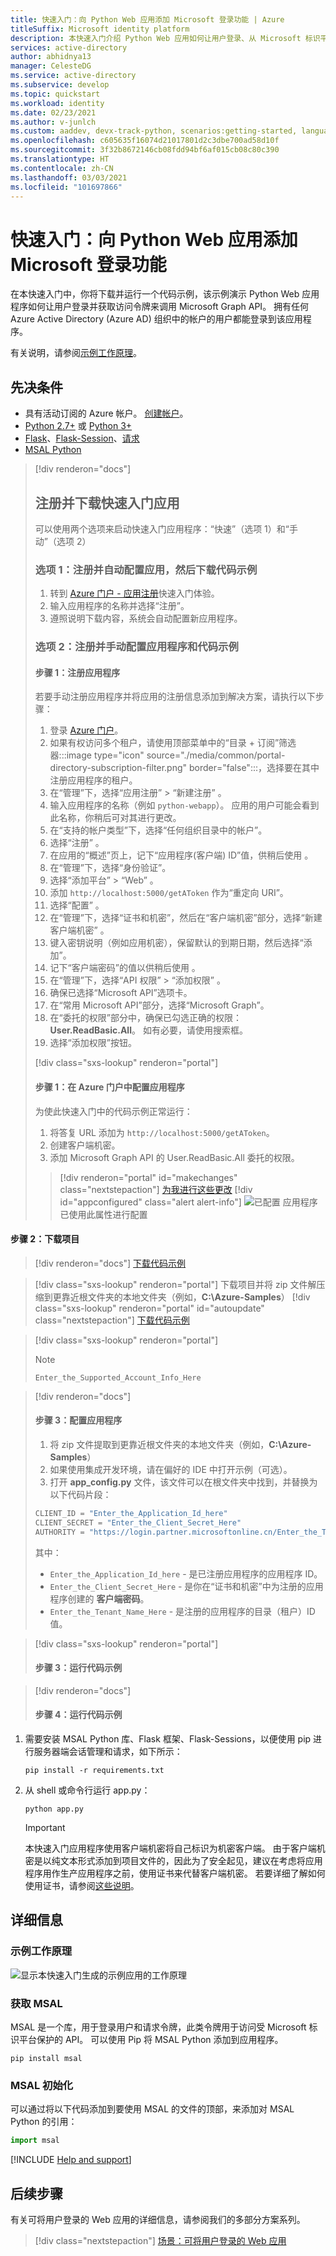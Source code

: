 ```yaml
---
title: 快速入门：向 Python Web 应用添加 Microsoft 登录功能 | Azure
titleSuffix: Microsoft identity platform
description: 本快速入门介绍 Python Web 应用如何让用户登录、从 Microsoft 标识平台获取访问令牌以及调用 Microsoft Graph API。
services: active-directory
author: abhidnya13
manager: CelesteDG
ms.service: active-directory
ms.subservice: develop
ms.topic: quickstart
ms.workload: identity
ms.date: 02/23/2021
ms.author: v-junlch
ms.custom: aaddev, devx-track-python, scenarios:getting-started, languages:Python
ms.openlocfilehash: c605635f16074d21017801d2c3dbe700ad58d10f
ms.sourcegitcommit: 3f32b8672146cb08fdd94bf6af015cb08c80c390
ms.translationtype: HT
ms.contentlocale: zh-CN
ms.lasthandoff: 03/03/2021
ms.locfileid: "101697866"
---
```

# <a name="quickstart-add-sign-in-with-microsoft-to-a-python-web-app"></a>快速入门：向 Python Web 应用添加 Microsoft 登录功能

在本快速入门中，你将下载并运行一个代码示例，该示例演示 Python Web 应用程序如何让用户登录并获取访问令牌来调用 Microsoft Graph API。 拥有任何 Azure Active Directory (Azure AD) 组织中的帐户的用户都能登录到该应用程序。

有关说明，请参阅[示例工作原理](#how-the-sample-works)。

## <a name="prerequisites"></a>先决条件

- 具有活动订阅的 Azure 帐户。 [创建帐户](https://www.microsoft.com/china/azure/index.html?fromtype=cn)。
- [Python 2.7+](https://www.python.org/downloads/release/python-2713) 或 [Python 3+](https://www.python.org/downloads/release/python-364/)
- [Flask](http://flask.pocoo.org/)、[Flask-Session](https://pypi.org/project/Flask-Session/)、[请求](https://requests.kennethreitz.org/en/master/)
- [MSAL Python](https://github.com/AzureAD/microsoft-authentication-library-for-python)

> [!div renderon="docs"]
>
> ## <a name="register-and-download-your-quickstart-app"></a>注册并下载快速入门应用
>
> 可以使用两个选项来启动快速入门应用程序：“快速”（选项 1）和“手动”（选项 2）
>
> ### <a name="option-1-register-and-auto-configure-your-app-and-then-download-your-code-sample"></a>选项 1：注册并自动配置应用，然后下载代码示例
>
> 1. 转到 <a href="https://portal.azure.cn/#blade/Microsoft_AAD_RegisteredApps/applicationsListBlade/quickStartType/PythonQuickstartPage/sourceType/docs" target="_blank">Azure 门户 - 应用注册</a>快速入门体验。
> 1. 输入应用程序的名称并选择“注册”。
> 1. 遵照说明下载内容，系统会自动配置新应用程序。
>
> ### <a name="option-2-register-and-manually-configure-your-application-and-code-sample"></a>选项 2：注册并手动配置应用程序和代码示例
>
> #### <a name="step-1-register-your-application"></a>步骤 1：注册应用程序
>
> 若要手动注册应用程序并将应用的注册信息添加到解决方案，请执行以下步骤：
>
> 1. 登录 <a href="https://portal.azure.cn/" target="_blank">Azure 门户</a>。
> 1. 如果有权访问多个租户，请使用顶部菜单中的“目录 + 订阅”筛选器:::image type="icon" source="./media/common/portal-directory-subscription-filter.png" border="false":::，选择要在其中注册应用程序的租户。
> 1. 在“管理”下，选择“应用注册” > “新建注册”  。
> 1. 输入应用程序的名称（例如 `python-webapp`）。 应用的用户可能会看到此名称，你稍后可对其进行更改。
> 1. 在“支持的帐户类型”下，选择“任何组织目录中的帐户”。 
> 1. 选择“注册”  。
> 1. 在应用的“概述”页上，记下“应用程序(客户端) ID”值，供稍后使用 。
> 1. 在“管理”下，选择“身份验证”。 
> 1. 选择“添加平台” > “Web” 。
> 1. 添加 `http://localhost:5000/getAToken` 作为“重定向 URI”。
> 1. 选择“配置” 。
> 1. 在“管理”下，选择“证书和机密”，然后在“客户端机密”部分，选择“新建客户端机密”   。
> 1. 键入密钥说明（例如应用机密），保留默认的到期日期，然后选择“添加”。
> 1. 记下“客户端密码”的值以供稍后使用 。
> 1. 在“管理”下，选择“API 权限” > “添加权限”  。
> 1. 确保已选择“Microsoft API”选项卡。
> 1. 在“常用 Microsoft API”部分，选择“Microsoft Graph”。
> 1. 在“委托的权限”部分中，确保已勾选正确的权限：**User.ReadBasic.All**。 如有必要，请使用搜索框。
> 1. 选择“添加权限”按钮。
>
> [!div class="sxs-lookup" renderon="portal"]
>
> #### <a name="step-1-configure-your-application-in-azure-portal"></a>步骤 1：在 Azure 门户中配置应用程序
>
> 为使此快速入门中的代码示例正常运行：
>
> 1. 将答复 URL 添加为 `http://localhost:5000/getAToken`。
> 1. 创建客户端机密。
> 1. 添加 Microsoft Graph API 的 User.ReadBasic.All 委托的权限。
>
> > [!div renderon="portal" id="makechanges" class="nextstepaction"]
> > [为我进行这些更改]()
> > [!div id="appconfigured" class="alert alert-info"]
> > ![已配置](./media/quickstart-v2-aspnet-webapp/green-check.png) 应用程序已使用此属性进行配置

#### <a name="step-2-download-your-project"></a>步骤 2：下载项目
> [!div renderon="docs"]
> [下载代码示例](https://github.com/Azure-Samples/ms-identity-python-webapp/archive/master.zip)

> [!div class="sxs-lookup" renderon="portal"]
> 下载项目并将 zip 文件解压缩到更靠近根文件夹的本地文件夹（例如，**C:\Azure-Samples**）
> [!div class="sxs-lookup" renderon="portal" id="autoupdate" class="nextstepaction"]
> [下载代码示例](https://github.com/Azure-Samples/ms-identity-python-webapp/archive/master.zip)

> [!div class="sxs-lookup" renderon="portal"]
> > [!NOTE]
> > `Enter_the_Supported_Account_Info_Here`

> [!div renderon="docs"]
> #### <a name="step-3-configure-the-application"></a>步骤 3：配置应用程序
>
> 1. 将 zip 文件提取到更靠近根文件夹的本地文件夹（例如，**C:\Azure-Samples**）
> 1. 如果使用集成开发环境，请在偏好的 IDE 中打开示例（可选）。
> 1. 打开 **app_config.py** 文件，该文件可以在根文件夹中找到，并替换为以下代码片段：
>
> ```python
> CLIENT_ID = "Enter_the_Application_Id_here"
> CLIENT_SECRET = "Enter_the_Client_Secret_Here"
> AUTHORITY = "https://login.partner.microsoftonline.cn/Enter_the_Tenant_Name_Here"
> ```
> 其中：
>
> - `Enter_the_Application_Id_here` - 是已注册应用程序的应用程序 ID。
> - `Enter_the_Client_Secret_Here` - 是你在“证书和机密”中为注册的应用程序创建的 **客户端密码**。
> - `Enter_the_Tenant_Name_Here` - 是注册的应用程序的目录（租户）ID 值。

> [!div class="sxs-lookup" renderon="portal"]
> #### <a name="step-3-run-the-code-sample"></a>步骤 3：运行代码示例

> [!div renderon="docs"]
> #### <a name="step-4-run-the-code-sample"></a>步骤 4：运行代码示例

1. 需要安装 MSAL Python 库、Flask 框架、Flask-Sessions，以便使用 pip 进行服务器端会话管理和请求，如下所示：

    ```Shell
    pip install -r requirements.txt
    ```

2. 从 shell 或命令行运行 app.py：

    ```Shell
    python app.py
    ```
   > [!IMPORTANT]
   > 本快速入门应用程序使用客户端机密将自己标识为机密客户端。 由于客户端机密是以纯文本形式添加到项目文件的，因此为了安全起见，建议在考虑将应用程序用作生产应用程序之前，使用证书来代替客户端机密。 若要详细了解如何使用证书，请参阅[这些说明](./active-directory-certificate-credentials.md)。

## <a name="more-information"></a>详细信息

### <a name="how-the-sample-works"></a>示例工作原理
![显示本快速入门生成的示例应用的工作原理](./media/quickstart-v2-python-webapp/python-quickstart.svg)

### <a name="getting-msal"></a>获取 MSAL
MSAL 是一个库，用于登录用户和请求令牌，此类令牌用于访问受 Microsoft 标识平台保护的 API。
可以使用 Pip 将 MSAL Python 添加到应用程序。

```Shell
pip install msal
```

### <a name="msal-initialization"></a>MSAL 初始化
可以通过将以下代码添加到要使用 MSAL 的文件的顶部，来添加对 MSAL Python 的引用：

```Python
import msal
```

[!INCLUDE [Help and support](../../../includes/active-directory-develop-help-support-include.md)]

## <a name="next-steps"></a>后续步骤

有关可将用户登录的 Web 应用的详细信息，请参阅我们的多部分方案系列。

> [!div class="nextstepaction"]
> [场景：可将用户登录的 Web 应用](scenario-web-app-sign-user-overview.md)
